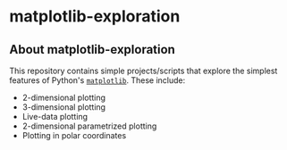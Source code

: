 # matplotlib-exploration

## About matplotlib-exploration

This repository contains simple projects/scripts that explore the simplest features of Python's [`matplotlib`](https://matplotlib.org/). These include:
- 2-dimensional plotting
- 3-dimensional plotting
- Live-data plotting
- 2-dimensional parametrized plotting
- Plotting in polar coordinates
